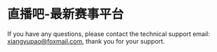 # 直播吧-最新赛事平台


If you have any questions, please contact the technical support email: xiangyupao@foxmail.com, thank you for your support.
